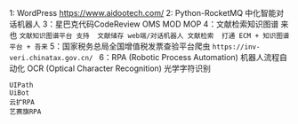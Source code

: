 1: WordPress https://www.aidootech.com/
2: Python-RocketMQ 中化智能对话机器人
3：星巴克代码CodeReview OMS MOD MOP
4：文献检索知识图谱 来也 
    ```
    文献知识图谱平台 支持 
        文献储存
        web端/对话机器人 文献检索 
        打通 ECM + 知识图谱平台 + 吾来
    ```
5：国家税务总局全国增值税发票查验平台爬虫
    ```
    https://inv-veri.chinatax.gov.cn/ 
    ```
6：RPA (Robotic Process Automation) 机器人流程自动化
    OCR (Optical Character Recognition) 光学字符识别
   ```
   UIPath 
   UiBot
   云扩RPA 
   艺赛旗RPA
   ```
